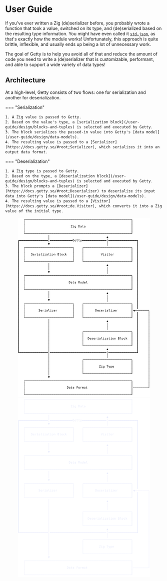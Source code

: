 # User Guide

If you've ever written a Zig (de)serializer before, you probably wrote a
function that took a value, switched on its type, and (de)serialized based on
the resulting type information. You might have even called it
[`std.json`](https://ziglang.org/documentation/master/std/#root;json), as
that's exactly how the module works! Unfortunately, this approach is quite
brittle, inflexible, and usually ends up being a lot of unnecessary work.

The goal of Getty is to help you avoid all of that and reduce the amount of
code you need to write a (de)serializer that is customizable, performant, and
able to support a wide variety of data types!

## Architecture

At a high-level, Getty consists of two flows: one for serialization and another for deserialization.

=== "Serialization"

    1. A Zig value is passed to Getty.
    2. Based on the value's type, a [serialization block](/user-guide/design/blocks-and-tuples) is selected and executed by Getty.
    3. The block serializes the passed-in value into Getty's [data model](/user-guide/design/data-models).
    4. The resulting value is passed to a [Serializer](https://docs.getty.so/#root;Serializer), which serializes it into an output data format.

=== "Deserialization"

    1. A Zig type is passed to Getty.
    2. Based on the type, a [deserialization block](/user-guide/design/blocks-and-tuples) is selected and executed by Getty.
    3. The block prompts a [Deserializer](https://docs.getty.so/#root;Deserializer) to deserialize its input data into Getty's [data model](/user-guide/design/data-models).
    4. The resulting value is passed to a [Visitor](https://docs.getty.so/#root;de.Visitor), which converts it into a Zig value of the initial type.

<figure markdown>

![Architecture](/assets/images/architecture-light.svg#only-light)
![Architecture](/assets/images/architecture-dark.svg#only-dark)

</figure>
